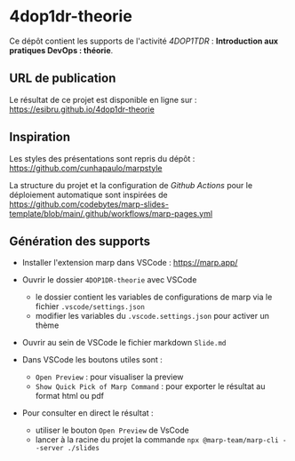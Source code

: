 # 4dop1dr-theorie

Ce dépôt contient les supports de l'activité *4DOP1TDR* : **Introduction aux pratiques DevOps : théorie**.

## URL de publication

Le résultat de ce projet est disponible en ligne sur : https://esibru.github.io/4dop1dr-theorie

## Inspiration

Les styles des présentations sont repris du dépôt :  https://github.com/cunhapaulo/marpstyle

La structure du projet et la configuration de *Github Actions* pour le déploiement automatique sont inspirées de https://github.com/codebytes/marp-slides-template/blob/main/.github/workflows/marp-pages.yml

## Génération des supports

- Installer l'extension marp dans VSCode : https://marp.app/
- Ouvrir le dossier `4DOP1DR-theorie` avec VSCode
  - le dossier contient les variables de configurations de marp via le fichier `.vscode/settings.json`
  - modifier les variables du `.vscode.settings.json` pour activer un thème

- Ouvrir au sein de VSCode le fichier markdown `Slide.md`
- Dans VSCode les boutons utiles sont : 
  - `Open Preview` : pour visualiser la preview
  - `Show Quick Pick of Marp Command` : pour exporter le résultat au format html ou pdf
- Pour consulter en direct le résultat :
    - utiliser le bouton `Open Preview`  de VsCode
    - lancer à la racine du projet la commande `npx @marp-team/marp-cli --server ./slides`
